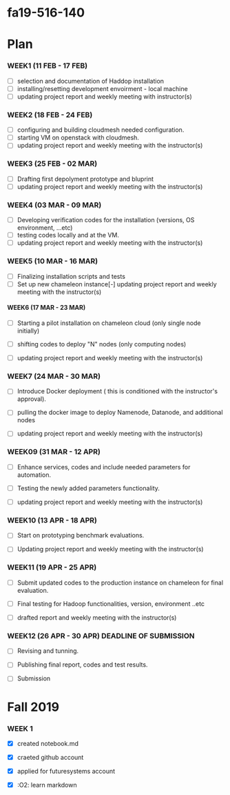 # fa19-516-140

# Plan

### WEEK1 (11 FEB - 17 FEB)
- [ ] selection and documentation of Haddop installation
- [ ] installing/resetting development envoirment - local machine
- [ ] updating project report and weekly meeting with instructor(s)

### WEEK2 (18 FEB - 24 FEB)
- [ ] configuring and building cloudmesh needed configuration.
- [ ] starting VM on openstack with cloudmesh.
- [ ] updating project report and weekly meeting with the instructor(s)

### WEEK3 (25 FEB - 02 MAR)
- [ ] Drafting first depolyment prototype and bluprint
- [ ] updating project report and weekly meeting with the instructor(s)

### WEEK4 (03 MAR - 09 MAR)
- [ ] Developing verification codes for the installation (versions, OS  environment, ...etc)
- [ ] testing codes locally and at the VM.
- [ ] updating project report and weekly meeting with the instructor(s)

### WEEK5 (10 MAR - 16 MAR)
- [ ] Finalizing installation scripts and tests
- [ ] Set up new chameleon instance[-] updating project report and weekly meeting with the instructor(s)

#### WEEK6 (17 MAR - 23 MAR)
- [ ] Starting a pilot installation on chameleon cloud (only single node initially)
- [ ] shifting codes to deploy "N" nodes (only computing nodes)
- [ ] updating project report and weekly meeting with the instructor(s)


### WEEK7 (24 MAR - 30 MAR)
- [ ] Introduce Docker deployment ( this is conditioned with the instructor's approval). 
- [ ] pulling the docker image to deploy Namenode, Datanode, and additional nodes
- [ ] updating project report and weekly meeting with the instructor(s)


### WEEK09 (31 MAR - 12 APR)
- [ ] Enhance services, codes and include needed parameters for automation.
- [ ] Testing the newly added parameters functionality.
- [ ] updating project report and weekly meeting with the instructor(s)


### WEEK10 (13 APR - 18 APR)
- [ ] Start on prototyping benchmark evaluations.
- [ ] Updating project report and weekly meeting with the instructor(s)


### WEEK11 (19 APR - 25 APR)
- [ ] Submit updated codes to the production instance on chameleon for final evaluation.
- [ ] Final testing for Hadoop functionalities, version, environment ..etc 
- [ ] drafted report and weekly meeting with the instructor(s)


### WEEK12 (26 APR - 30 APR) DEADLINE OF SUBMISSION

- [ ] Revising and tunning.
- [ ] Publishing final report, codes and test results.
- [ ] Submission


# Fall 2019
### WEEK 1

- [x] created notebook.md
- [x] craeted github account
- [x] applied for futuresystems account 
- [x] :O2: learn markdown


